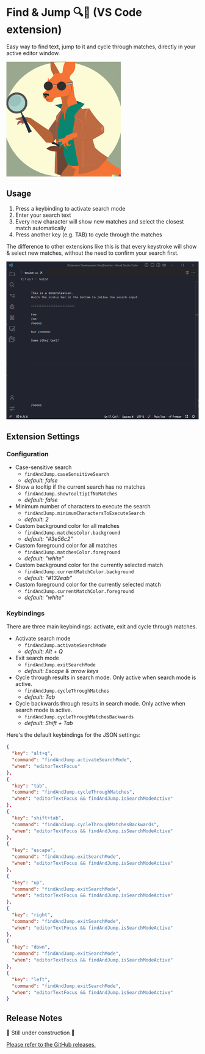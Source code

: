 # Find & Jump 🔍🦘 (VS Code extension)

Easy way to find text, jump to it and cycle through matches, directly in your active editor window.

<img src="images/logo-find-and-jump.png" alt="Find & Jump logo" width="300"/>

## Usage

1. Press a keybinding to activate search mode
2. Enter your search text
3. Every new character will show new matches and select the closest match automatically
4. Press another key (e.g. TAB) to cycle through the matches

The difference to other extensions like this is that every keystroke will show & select new matches, without the need to confirm your search first.

<img src="images/demo-find-and-jump.gif" alt="Find & Jump demo" width="700"/>

## Extension Settings

### Configuration

- Case-sensitive search
  - `findAndJump.caseSensitiveSearch`
  - _default: false_
- Show a tooltip if the current search has no matches
  - `findAndJump.showTooltipIfNoMatches`
  - _default: false_
- Minimum number of characters to execute the search
  - `findAndJump.minimumCharactersToExecuteSearch`
  - _default: 2_
- Custom background color for all matches
  - `findAndJump.matchesColor.background`
  - _default: "#3e56c2"_
- Custom foreground color for all matches
  - `findAndJump.matchesColor.foreground`
  - _default: "white"_
- Custom background color for the currently selected match
  - `findAndJump.currentMatchColor.background`
  - _default: "#132eab"_
- Custom foreground color for the currently selected match
  - `findAndJump.currentMatchColor.foreground`
  - _default: "white"_

### Keybindings

There are three main keybindings: activate, exit and cycle through matches.

- Activate search mode
  - `findAndJump.activateSearchMode`
  - _default: Alt + Q_
- Exit search mode
  - `findAndJump.exitSearchMode`
  - _default: Escape & arrow keys_
- Cycle through results in search mode. Only active when search mode is active.
  - `findAndJump.cycleThroughMatches`
  - _default: Tab_
- Cycle backwards through results in search mode. Only active when search mode is active.
  - `findAndJump.cycleThroughMatchesBackwards`
  - _default: Shift + Tab_

Here's the default keybindings for the JSON settings:

```json
{
  "key": "alt+q",
  "command": "findAndJump.activateSearchMode",
  "when": "editorTextFocus"
},
{
  "key": "tab",
  "command": "findAndJump.cycleThroughMatches",
  "when": "editorTextFocus && findAndJump.isSearchModeActive"
},
{
  "key": "shift+tab",
  "command": "findAndJump.cycleThroughMatchesBackwards",
  "when": "editorTextFocus && findAndJump.isSearchModeActive"
},
{
  "key": "escape",
  "command": "findAndJump.exitSearchMode",
  "when": "editorTextFocus && findAndJump.isSearchModeActive"
},
{
  "key": "up",
  "command": "findAndJump.exitSearchMode",
  "when": "editorTextFocus && findAndJump.isSearchModeActive"
},
{
  "key": "right",
  "command": "findAndJump.exitSearchMode",
  "when": "editorTextFocus && findAndJump.isSearchModeActive"
},
{
  "key": "down",
  "command": "findAndJump.exitSearchMode",
  "when": "editorTextFocus && findAndJump.isSearchModeActive"
},
{
  "key": "left",
  "command": "findAndJump.exitSearchMode",
  "when": "editorTextFocus && findAndJump.isSearchModeActive"
}
```

## Release Notes

🚧 Still under construction 🚧

[Please refer to the GitHub releases.](https://github.com/bennettdams/find-and-jump/releases)
